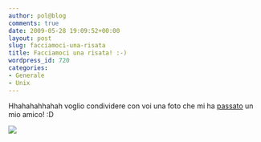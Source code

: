 ```yaml
---
author: pol@blog
comments: true
date: 2009-05-28 19:09:52+00:00
layout: post
slug: facciamoci-una-risata
title: Facciamoci una risata! :-)
wordpress_id: 720
categories:
- Generale
- Unix
---
```


Hhahahahhahah voglio condividere con voi una foto che mi ha [passato](http://www.morpheus1st.altervista.org/blog/) un mio amico! :D


[![](http://www.allfreeportal.com/imghost/thumbs/777571windowstette1.jpg)](http://www.allfreeportal.com/imghost/viewer.php?id=777571windowstette1.jpg)
